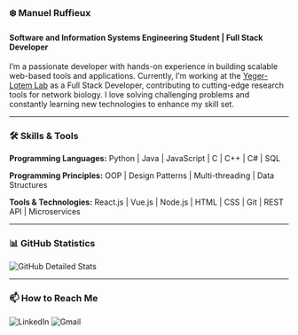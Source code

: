 ### ❄️ Manuel Ruffieux  
#### Software and Information Systems Engineering Student | Full Stack Developer  

I’m a passionate developer with hands-on experience in building scalable web-based tools and applications. Currently, I’m working at the [Yeger-Lotem Lab](https://netbio.bgu.ac.il/labwebsite/) as a Full Stack Developer, contributing to cutting-edge research tools for network biology. I love solving challenging problems and constantly learning new technologies to enhance my skill set.

---

### 🛠️ Skills & Tools  

**Programming Languages:** Python | Java | JavaScript | C | C++ | C# | SQL  

**Programming Principles:** OOP | Design Patterns | Multi-threading | Data Structures  

**Tools & Technologies:** React.js | Vue.js | Node.js | HTML | CSS | Git | REST API | Microservices  

---

### 📊 GitHub Statistics  

![GitHub Detailed Stats](https://github-profile-summary-cards.vercel.app/api/cards/profile-details?username=manuelruff&theme=radical)

---

### 📫 How to Reach Me  

<a href="https://www.linkedin.com/in/manuel-ruffieux/" target="_blank" style="text-decoration: none;">
  <img src="https://img.shields.io/badge/-LinkedIn-0077B5?style=for-the-badge&logo=linkedin&logoColor=white" alt="LinkedIn" style="vertical-align: middle;" />
</a>
<a href="mailto:manuel.ruffieux@gmail.com" target="_blank" style="text-decoration: none;">
  <img src="https://img.shields.io/badge/-Gmail-D14836?style=for-the-badge&logo=gmail&logoColor=white" alt="Gmail" style="vertical-align: middle;" />
</a>
